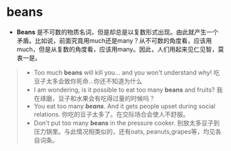 # beans

* **Beans** 是不可数的物质名词，但是却总是以复数形式出现。由此就产生一个矛盾。比如说，前面究竟用much还是many？从不可数的角度看，应该用much，但是从复数的角度看，应该用many。因此，人们用起来见仁见智，莫衷一是。

> * Too much **beans** will kill you... and you won't understand why! 吃豆子太多会致你死命...你还不知道为什么
> * I am wondering, is it possible to eat too many **beans** and fruits? 我在琢磨，豆子和水果会有吃得过量的时候吗？
> * You eat too many ***beans***. And it gets people upset during social relations. 你吃的豆子太多了。在交际场合会使人不舒服。
> * Don't put too many **beans** in the pressure cooker. 别放太多豆子到压力锅里。与此情况相类似的，还有oats, peanuts,grapes等，均见各自词条。
